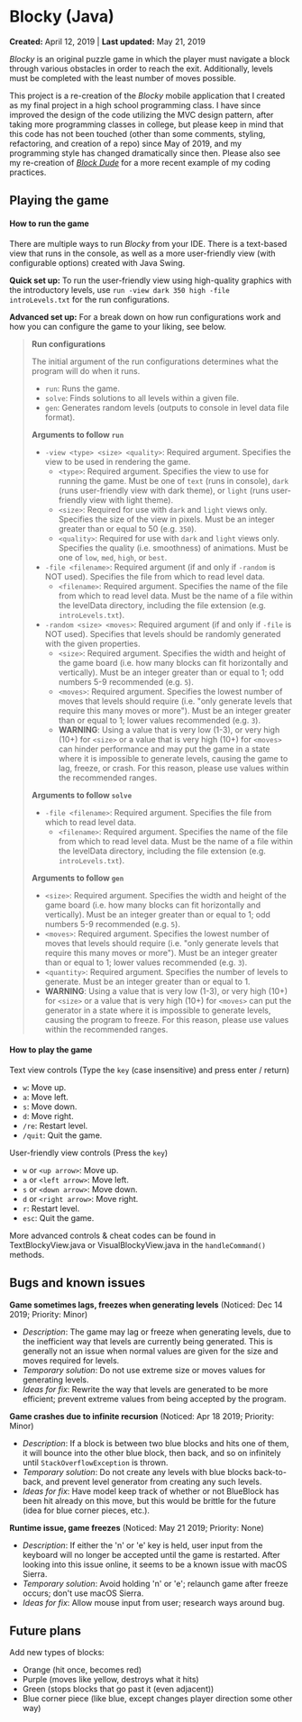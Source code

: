 # Blocky (Java)
			
**Created:** April 12, 2019 | **Last updated:** May 21, 2019

_Blocky_ is an original puzzle game in which the player must navigate a block through various obstacles in order to reach the exit. Additionally, levels must be completed with the least number of moves possible.

This project is a re-creation of the _Blocky_ mobile application that I created as my final project in a high school programming class. I have since improved the design of the code utilizing the MVC design pattern, after taking more programming classes in college, but please keep in mind that this code has not been touched (other than some comments, styling, refactoring, and creation of a repo) since May of 2019, and my programming style has changed dramatically since then. Please also see my re-creation of [_Block Dude_](https://github.com/frankkulak/blockdude-java) for a more recent example of my coding practices.

## Playing the game

#### How to run the game

There are multiple ways to run _Blocky_ from your IDE. There is a text-based view that runs in the console, as well as a more user-friendly view (with configurable options) created with Java Swing.

**Quick set up:** To run the user-friendly view using high-quality graphics with the introductory levels, use `run -view dark 350 high -file introLevels.txt` for the run configurations.

**Advanced set up:** For a break down on how run configurations work and how you can configure the game to your liking, see below.

> **Run configurations**
>
> The initial argument of the run configurations determines what the program will do when it runs.
> - `run`: Runs the game.
> - `solve`: Finds solutions to all levels within a given file.
> - `gen`: Generates random levels (outputs to console in level data file format).
>
> **Arguments to follow `run`**
> - `-view <type> <size> <quality>`: Required argument. Specifies the view to be used in rendering the game.
>   - `<type>`: Required argument. Specifies the view to use for running the game. Must be one of `text` (runs in console), `dark` (runs user-friendly view with dark theme), or `light` (runs user-friendly view with light theme).
>   - `<size>`: Required for use with `dark` and `light` views only. Specifies the size of the view in pixels. Must be an integer greater than or equal to 50 (e.g. `350`).
>   - `<quality>`: Required for use with `dark` and `light` views only. Specifies the quality (i.e. smoothness) of animations. Must be one of `low`, `med`, `high`, or `best`.
> - `-file <filename>`: Required argument (if and only if `-random` is NOT used). Specifies the file from which to read level data.
>   - `<filename>`: Required argument. Specifies the name of the file from which to read level data. Must be the name of a file within the levelData directory, including the file extension (e.g. `introLevels.txt`).
> - `-random <size> <moves>`: Required argument (if and only if `-file` is NOT used). Specifies that levels should be randomly generated with the given properties.
>   - `<size>`: Required argument. Specifies the width and height of the game board (i.e. how many blocks can fit horizontally and vertically). Must be an integer greater than or equal to 1; odd numbers 5-9 recommended (e.g. `5`).
>   - `<moves>`: Required argument. Specifies the lowest number of moves that levels should require (i.e. "only generate levels that require this many moves or more"). Must be an integer greater than or equal to 1; lower values recommended (e.g. `3`).
>   - **WARNING**: Using a value that is very low (1-3), or very high (10+) for `<size>` or a value that is very high (10+) for `<moves>` can hinder performance and may put the game in a state where it is impossible to generate levels, causing the game to lag, freeze, or crash. For this reason, please use values within the recommended ranges.
>
> **Arguments to follow `solve`**
> - `-file <filename>`: Required argument. Specifies the file from which to read level data.
>   - `<filename>`: Required argument. Specifies the name of the file from which to read level data. Must be the name of a file within the levelData directory, including the file extension (e.g. `introLevels.txt`).
>
> **Arguments to follow `gen`**
> - `<size>`: Required argument. Specifies the width and height of the game board (i.e. how many blocks can fit horizontally and vertically). Must be an integer greater than or equal to 1; odd numbers 5-9 recommended (e.g. `5`).
> - `<moves>`: Required argument. Specifies the lowest number of moves that levels should require (i.e. "only generate levels that require this many moves or more"). Must be an integer greater than or equal to 1; lower values recommended (e.g. `3`).
> - `<quantity>`: Required argument. Specifies the number of levels to generate. Must be an integer greater than or equal to 1.
> - **WARNING**: Using a value that is very low (1-3), or very high (10+) for `<size>` or a value that is very high (10+) for `<moves>` can put the generator in a state where it is impossible to generate levels, causing the program to freeze. For this reason, please use values within the recommended ranges.
>

#### How to play the game

Text view controls (Type the `key` (case insensitive) and press enter / return)
- `w`: Move up.
- `a`: Move left.
- `s`: Move down.
- `d`: Move right.
- `/re`: Restart level.
- `/quit`: Quit the game.

User-friendly view controls (Press the `key`)
- `w` or `<up arrow>`: Move up.
- `a` or `<left arrow>`: Move left.
- `s` or `<down arrow>`: Move down.
- `d` or `<right arrow>`: Move right.
- `r`: Restart level.
- `esc`: Quit the game.

More advanced controls & cheat codes can be found in TextBlockyView.java or VisualBlockyView.java in the `handleCommand()` methods.

## Bugs and known issues

**Game sometimes lags, freezes when generating levels** (Noticed: Dec 14 2019; Priority: Minor)
- _Description_: The game may lag or freeze when generating levels, due to the inefficient way that levels are currently being generated. This is generally not an issue when normal values are given for the size and moves required for levels.
- _Temporary solution_: Do not use extreme size or moves values for generating levels.
- _Ideas for fix_: Rewrite the way that levels are generated to be more efficient; prevent extreme values from being accepted by the program.

**Game crashes due to infinite recursion** (Noticed: Apr 18 2019; Priority: Minor)
- _Description_: If a block is between two blue blocks and hits one of them, it will bounce into the
   other blue block, then back, and so on infinitely until `StackOverflowException` is thrown.
- _Temporary solution_: Do not create any levels with blue blocks back-to-back, and prevent level generator from creating any such levels.
- _Ideas for fix_: Have model keep track of whether or not BlueBlock has been hit already on this move, but this would be brittle for the future (idea for blue corner pieces, etc.).

**Runtime issue, game freezes** (Noticed: May 21 2019; Priority: None)
- _Description_: If either the 'n' or 'e' key is held, user input from the keyboard will no longer be
   accepted until the game is restarted. After looking into this issue online, it seems to be a known issue with macOS Sierra.
- _Temporary solution_: Avoid holding 'n' or 'e'; relaunch game after freeze occurs; don't use macOS Sierra.
- _Ideas for fix_: Allow mouse input from user; research ways around bug.

## Future plans

Add new types of blocks:
- Orange (hit once, becomes red)
- Purple (moves like yellow, destroys what it hits)
- Green (stops blocks that go past it (even adjacent))
- Blue corner piece (like blue, except changes player direction some other way)
